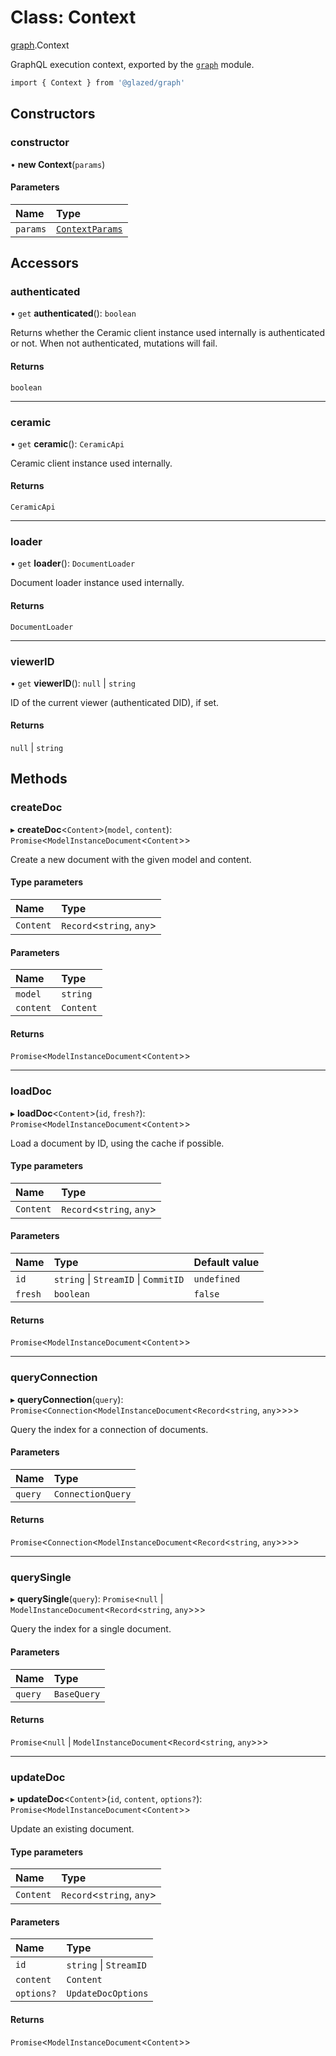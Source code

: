 # Class: Context

[graph](../modules/graph.md).Context

GraphQL execution context, exported by the [`graph`](../modules/graph.md) module.

```sh
import { Context } from '@glazed/graph'
```

## Constructors

### constructor

• **new Context**(`params`)

#### Parameters

| Name | Type |
| :------ | :------ |
| `params` | [`ContextParams`](../modules/graph.md#contextparams) |

## Accessors

### authenticated

• `get` **authenticated**(): `boolean`

Returns whether the Ceramic client instance used internally is authenticated or not. When not
authenticated, mutations will fail.

#### Returns

`boolean`

___

### ceramic

• `get` **ceramic**(): `CeramicApi`

Ceramic client instance used internally.

#### Returns

`CeramicApi`

___

### loader

• `get` **loader**(): `DocumentLoader`

Document loader instance used internally.

#### Returns

`DocumentLoader`

___

### viewerID

• `get` **viewerID**(): ``null`` \| `string`

ID of the current viewer (authenticated DID), if set.

#### Returns

``null`` \| `string`

## Methods

### createDoc

▸ **createDoc**<`Content`\>(`model`, `content`): `Promise`<`ModelInstanceDocument`<`Content`\>\>

Create a new document with the given model and content.

#### Type parameters

| Name | Type |
| :------ | :------ |
| `Content` | `Record`<`string`, `any`\> |

#### Parameters

| Name | Type |
| :------ | :------ |
| `model` | `string` |
| `content` | `Content` |

#### Returns

`Promise`<`ModelInstanceDocument`<`Content`\>\>

___

### loadDoc

▸ **loadDoc**<`Content`\>(`id`, `fresh?`): `Promise`<`ModelInstanceDocument`<`Content`\>\>

Load a document by ID, using the cache if possible.

#### Type parameters

| Name | Type |
| :------ | :------ |
| `Content` | `Record`<`string`, `any`\> |

#### Parameters

| Name | Type | Default value |
| :------ | :------ | :------ |
| `id` | `string` \| `StreamID` \| `CommitID` | `undefined` |
| `fresh` | `boolean` | `false` |

#### Returns

`Promise`<`ModelInstanceDocument`<`Content`\>\>

___

### queryConnection

▸ **queryConnection**(`query`): `Promise`<`Connection`<`ModelInstanceDocument`<`Record`<`string`, `any`\>\>\>\>

Query the index for a connection of documents.

#### Parameters

| Name | Type |
| :------ | :------ |
| `query` | `ConnectionQuery` |

#### Returns

`Promise`<`Connection`<`ModelInstanceDocument`<`Record`<`string`, `any`\>\>\>\>

___

### querySingle

▸ **querySingle**(`query`): `Promise`<``null`` \| `ModelInstanceDocument`<`Record`<`string`, `any`\>\>\>

Query the index for a single document.

#### Parameters

| Name | Type |
| :------ | :------ |
| `query` | `BaseQuery` |

#### Returns

`Promise`<``null`` \| `ModelInstanceDocument`<`Record`<`string`, `any`\>\>\>

___

### updateDoc

▸ **updateDoc**<`Content`\>(`id`, `content`, `options?`): `Promise`<`ModelInstanceDocument`<`Content`\>\>

Update an existing document.

#### Type parameters

| Name | Type |
| :------ | :------ |
| `Content` | `Record`<`string`, `any`\> |

#### Parameters

| Name | Type |
| :------ | :------ |
| `id` | `string` \| `StreamID` |
| `content` | `Content` |
| `options?` | `UpdateDocOptions` |

#### Returns

`Promise`<`ModelInstanceDocument`<`Content`\>\>
